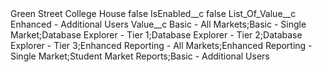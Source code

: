 <?xml version="1.0" encoding="UTF-8"?>
<CustomMetadata xmlns="http://soap.sforce.com/2006/04/metadata" xmlns:xsi="http://www.w3.org/2001/XMLSchema-instance" xmlns:xsd="http://www.w3.org/2001/XMLSchema">
    <label>Green Street College House</label>
    <protected>false</protected>
    <values>
        <field>IsEnabled__c</field>
        <value xsi:type="xsd:boolean">false</value>
    </values>
    <values>
        <field>List_Of_Value__c</field>
        <value xsi:type="xsd:string">Enhanced - Additional Users</value>
    </values>
    <values>
        <field>Value__c</field>
        <value xsi:type="xsd:string">Basic - All Markets;Basic - Single Market;Database Explorer - Tier 1;Database Explorer - Tier 2;Database Explorer - Tier 3;Enhanced Reporting - All Markets;Enhanced Reporting - Single Market;Student Market Reports;Basic - Additional Users</value>
    </values>
</CustomMetadata>
